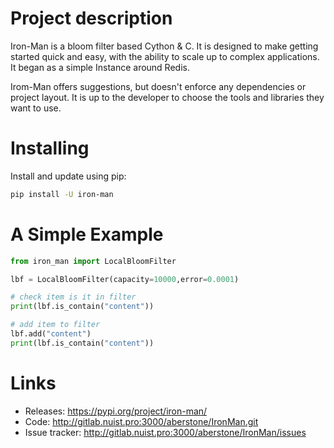 # Project description

Iron-Man is a bloom filter based Cython & C. It is designed to make getting started quick and easy, with the ability to scale up to complex applications. It began as a simple Instance around Redis.

Irom-Man offers suggestions, but doesn't enforce any dependencies or project layout. It is up to the developer to choose the tools and libraries they want to use.


# Installing

Install and update using pip:
```bash
pip install -U iron-man
```


# A Simple Example
```python
from iron_man import LocalBloomFilter

lbf = LocalBloomFilter(capacity=10000,error=0.0001)

# check item is it in filter
print(lbf.is_contain("content"))

# add item to filter
lbf.add("content")
print(lbf.is_contain("content"))
```

# Links
<ul>
<li>Releases: <a href="https://pypi.org/project/iron-man/">https://pypi.org/project/iron-man/</a></li>
<li>Code: <a href="http://gitlab.nuist.pro:3000/aberstone/IronMan.git">http://gitlab.nuist.pro:3000/aberstone/IronMan.git</a></li>
<li>Issue tracker: <a href="http://gitlab.nuist.pro:3000/aberstone/IronMan/issues">http://gitlab.nuist.pro:3000/aberstone/IronMan/issues</a></li>
</ul>